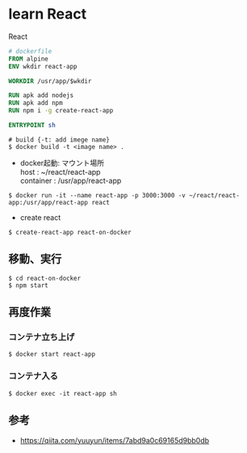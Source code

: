 # learn React
React


``` dockerfile
# dockerfile
FROM alpine
ENV wkdir react-app

WORKDIR /usr/app/$wkdir

RUN apk add nodejs
RUN apk add npm
RUN npm i -g create-react-app

ENTRYPOINT sh
```
```
# build {-t: add imege name}
$ docker build -t <image name> .
```

- docker起動: マウント場所  
  host : ~/react/react-app  
  container : /usr/app/react-app
```
$ docker run -it --name react-app -p 3000:3000 -v ~/react/react-app:/usr/app/react-app react
```
- create react
```
$ create-react-app react-on-docker
```

## 移動、実行
```
$ cd react-on-docker
$ npm start
```
## 再度作業

### コンテナ立ち上げ
```
$ docker start react-app
```

### コンテナ入る
```
$ docker exec -it react-app sh
```

## 参考
 - https://qiita.com/yuuyun/items/7abd9a0c69165d9bb0db
